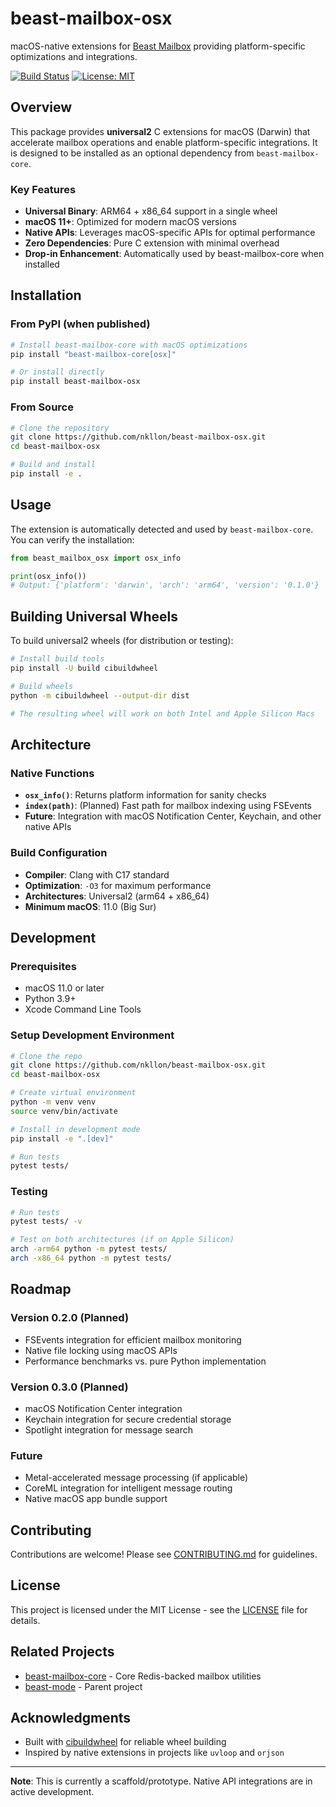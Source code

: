 # beast-mailbox-osx

macOS-native extensions for [Beast Mailbox](https://github.com/nkllon/beast-mailbox-core) providing platform-specific optimizations and integrations.

[![Build Status](https://github.com/nkllon/beast-mailbox-osx/workflows/Build%20and%20Test/badge.svg)](https://github.com/nkllon/beast-mailbox-osx/actions)
[![License: MIT](https://img.shields.io/badge/License-MIT-yellow.svg)](https://opensource.org/licenses/MIT)

## Overview

This package provides **universal2** C extensions for macOS (Darwin) that accelerate mailbox operations and enable platform-specific integrations. It is designed to be installed as an optional dependency from `beast-mailbox-core`.

### Key Features

- **Universal Binary**: ARM64 + x86_64 support in a single wheel
- **macOS 11+**: Optimized for modern macOS versions
- **Native APIs**: Leverages macOS-specific APIs for optimal performance
- **Zero Dependencies**: Pure C extension with minimal overhead
- **Drop-in Enhancement**: Automatically used by beast-mailbox-core when installed

## Installation

### From PyPI (when published)

```bash
# Install beast-mailbox-core with macOS optimizations
pip install "beast-mailbox-core[osx]"

# Or install directly
pip install beast-mailbox-osx
```

### From Source

```bash
# Clone the repository
git clone https://github.com/nkllon/beast-mailbox-osx.git
cd beast-mailbox-osx

# Build and install
pip install -e .
```

## Usage

The extension is automatically detected and used by `beast-mailbox-core`. You can verify the installation:

```python
from beast_mailbox_osx import osx_info

print(osx_info())
# Output: {'platform': 'darwin', 'arch': 'arm64', 'version': '0.1.0'}
```

## Building Universal Wheels

To build universal2 wheels (for distribution or testing):

```bash
# Install build tools
pip install -U build cibuildwheel

# Build wheels
python -m cibuildwheel --output-dir dist

# The resulting wheel will work on both Intel and Apple Silicon Macs
```

## Architecture

### Native Functions

- **`osx_info()`**: Returns platform information for sanity checks
- **`index(path)`**: (Planned) Fast path for mailbox indexing using FSEvents
- **Future**: Integration with macOS Notification Center, Keychain, and other native APIs

### Build Configuration

- **Compiler**: Clang with C17 standard
- **Optimization**: `-O3` for maximum performance
- **Architectures**: Universal2 (arm64 + x86_64)
- **Minimum macOS**: 11.0 (Big Sur)

## Development

### Prerequisites

- macOS 11.0 or later
- Python 3.9+
- Xcode Command Line Tools

### Setup Development Environment

```bash
# Clone the repo
git clone https://github.com/nkllon/beast-mailbox-osx.git
cd beast-mailbox-osx

# Create virtual environment
python -m venv venv
source venv/bin/activate

# Install in development mode
pip install -e ".[dev]"

# Run tests
pytest tests/
```

### Testing

```bash
# Run tests
pytest tests/ -v

# Test on both architectures (if on Apple Silicon)
arch -arm64 python -m pytest tests/
arch -x86_64 python -m pytest tests/
```

## Roadmap

### Version 0.2.0 (Planned)
- FSEvents integration for efficient mailbox monitoring
- Native file locking using macOS APIs
- Performance benchmarks vs. pure Python implementation

### Version 0.3.0 (Planned)
- macOS Notification Center integration
- Keychain integration for secure credential storage
- Spotlight integration for message search

### Future
- Metal-accelerated message processing (if applicable)
- CoreML integration for intelligent message routing
- Native macOS app bundle support

## Contributing

Contributions are welcome! Please see [CONTRIBUTING.md](CONTRIBUTING.md) for guidelines.

## License

This project is licensed under the MIT License - see the [LICENSE](LICENSE) file for details.

## Related Projects

- [beast-mailbox-core](https://github.com/nkllon/beast-mailbox-core) - Core Redis-backed mailbox utilities
- [beast-mode](https://github.com/nkllon/beast-mode) - Parent project

## Acknowledgments

- Built with [cibuildwheel](https://cibuildwheel.readthedocs.io/) for reliable wheel building
- Inspired by native extensions in projects like `uvloop` and `orjson`

---

**Note**: This is currently a scaffold/prototype. Native API integrations are in active development.
